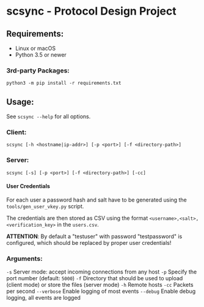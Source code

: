 # scsync - Protocol Design Project

## Requirements:
* Linux or macOS
* Python 3.5 or newer

### 3rd-party Packages:
`python3 -m pip install -r requirements.txt`

## Usage:

See `scsync --help` for all options.

### Client:
`scsync [-h <hostname|ip-addr>] [-p <port>] [-f <directory-path>]`

### Server:
`scsync [-s] [-p <port>] [-f <directory-path>] [-cc]` 

#### User Credentials
For each user a password hash and salt have to be generated using the `tools/gen_user_vkey.py` script.

The credentials are then stored as CSV using the format `<username>,<salt>,<verification_key>` in the `users.csv`.

**ATTENTION**: By default a "testuser" with password "testpassword" is configured, which should be replaced by proper user credentials!

### Arguments:
`-s` Server mode: accept incoming connections from any host
`-p` Specify the port number (default: `5000`)
`-f` Directory that should be used to upload (client mode) or store the files (server mode)
`-h` Remote hosts
`-cc` Packets per second
`--verbose` Enable logging of most events
`--debug` Enable debug logging, all events are logged
